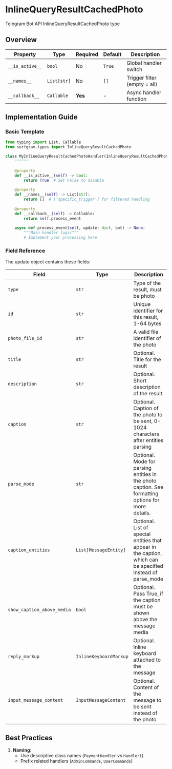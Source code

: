 # InlineQueryResultCachedPhoto

Telegram Bot API InlineQueryResultCachedPhoto type

## Overview

| Property        | Type               | Required | Default | Description                              |
|-----------------|--------------------|----------|---------|------------------------------------------|
| `__is_active__` | `bool`             | No       | `True`  | Global handler switch                   |
| `__names__`     | `List[str]`        | No       | `[]`    | Trigger filter (empty = all)            |
| `__callback__`  | `Callable`         | **Yes**  | -       | Async handler function                  |

## Implementation Guide

### Basic Template

```python
from typing import List, Callable
from surfgram.types import InlineQueryResultCachedPhoto

class MyInlineQueryResultCachedPhotoHandler(InlineQueryResultCachedPhoto):
    """"""
    
    @property
    def __is_active__(self) -> bool:
        return True  # Set False to disable
        
    @property
    def __names__(self) -> List[str]:
        return []  # ['specific_trigger'] for filtered handling
        
    @property
    def __callback__(self) -> Callable:
        return self.process_event
        
    async def process_event(self, update: dict, bot) -> None:
        """Main handler logic"""
        # Implement your processing here
```

### Field Reference

The update object contains these fields:

| Field          | Type              | Description                     |
|----------------|-------------------|---------------------------------|
| `type` | `str` | Type of the result, must be photo |
| `id` | `str` | Unique identifier for this result, 1-64 bytes |
| `photo_file_id` | `str` | A valid file identifier of the photo |
| `title` | `str` | Optional. Title for the result |
| `description` | `str` | Optional. Short description of the result |
| `caption` | `str` | Optional. Caption of the photo to be sent, 0-1024 characters after entities parsing |
| `parse_mode` | `str` | Optional. Mode for parsing entities in the photo caption. See formatting options for more details. |
| `caption_entities` | `List[MessageEntity]` | Optional. List of special entities that appear in the caption, which can be specified instead of parse_mode |
| `show_caption_above_media` | `bool` | Optional. Pass True, if the caption must be shown above the message media |
| `reply_markup` | `InlineKeyboardMarkup` | Optional. Inline keyboard attached to the message |
| `input_message_content` | `InputMessageContent` | Optional. Content of the message to be sent instead of the photo |

## Best Practices

1. **Naming**: 
   - Use descriptive class names (`PaymentHandler` vs `Handler1`)
   - Prefix related handlers (`AdminCommands`, `UserCommands`)
